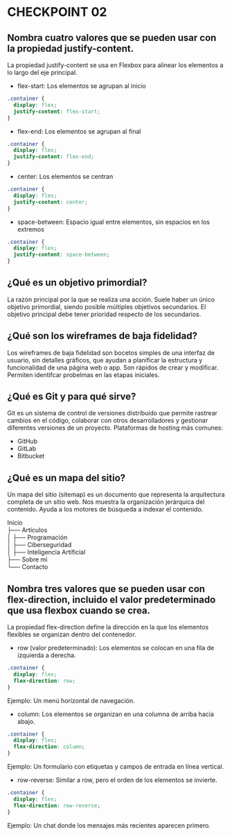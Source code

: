 # CHECKPOINT 02

## Nombra cuatro valores que se pueden usar con la propiedad justify-content.
La propiedad justify-content se usa en Flexbox para alinear los elementos a lo largo del eje principal.

- flex-start: Los elementos se agrupan al inicio
```css
.container {
  display: flex;
  justify-content: flex-start;
}
```

- flex-end: Los elementos se agrupan al final
```css
.container {
  display: flex;
  justify-content: flex-end;
}
```

- center: Los elementos se centran
```css
.container {
  display: flex;
  justify-content: center;
}
```

- space-between: Espacio igual entre elementos, sin espacios en los extremos
```css
.container {
  display: flex;
  justify-content: space-between;
}
```

## ¿Qué es un objetivo primordial?
La razón principal por la que se realiza una acción.
Suele haber un único objetivo primordial, siendo posible múltiples objetivos secundarios.
El objetivo principal debe tener prioridad respecto de los secundarios.

## ¿Qué son los wireframes de baja fidelidad?
Los wireframes de baja fidelidad son bocetos simples de una interfaz de usuario, sin detalles gráficos, que ayudan a planificar la estructura y funcionalidad de una página web o app.
Son rápidos de crear y modificar.
Permiten identifcar probelmas en las etapas iniciales.

## ¿Qué es Git y para qué sirve?
Git es un sistema de control de versiones distribuido que permite rastrear cambios en el código, colaborar con otros desarrolladores y gestionar diferentes versiones de un proyecto.
Plataformas de hosting más comunes:
- GitHub
- GitLab
- Bitbucket

## ¿Qué es un mapa del sitio?
Un mapa del sitio (sitemap) es un documento que representa la arquitectura completa de un sitio web.
Nos muestra la organización jerárquica del contenido.
Ayuda a los motores de búsqueda a indexar el contenido.

Inicio  
├── Artículos  
│   ├── Programación  
│   ├── Ciberseguridad  
│   ├── Inteligencia Artificial  
├── Sobre mí  
└── Contacto   

## Nombra tres valores que se pueden usar con flex-direction, incluido el valor predeterminado que usa flexbox cuando se crea.
La propiedad flex-direction define la dirección en la que los elementos flexibles se organizan dentro del contenedor.

- row (valor predeterminado): Los elementos se colocan en una fila de izquierda a derecha.
```css
.container {
  display: flex;
  flex-direction: row;
}
```
Ejemplo: Un menú horizontal de navegación.

- column: Los elementos se organizan en una columna de arriba hacia abajo.
```css
.container {
  display: flex;
  flex-direction: column;
}
```
Ejemplo: Un formulario con etiquetas y campos de entrada en línea vertical.

- row-reverse: Similar a row, pero el orden de los elementos se invierte.
```css
.container {
  display: flex;
  flex-direction: row-reverse;
}
```
Ejemplo: Un chat donde los mensajes más recientes aparecen primero.